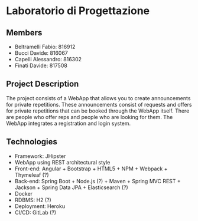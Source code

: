 # Laboratorio di Progettazione

## Members

- Beltramelli Fabio: 816912
- Bucci Davide: 816067
- Capelli Alessandro: 816302
- Finati Davide: 817508

## Project Description

The project consists of a WebApp that allows you to create announcements for private repetitions. These announcements consist of requests and offers for private repetitions that can be booked through the WebApp itself. There are people who offer reps and people who are looking for them. The WebApp integrates a registration and login system.

## Technologies

- Framework: JHipster
- WebApp using REST architectural style 
- Front-end: Angular + Bootstrap + HTML5 + NPM + Webpack + Thymeleaf (?)
- Back-end: Spring Boot + Node.js (?) + Maven + Spring MVC REST + Jackson + Spring Data JPA + Elasticsearch (?)
- Docker
- RDBMS: H2 (?)
- Deployment: Heroku
- CI/CD: GitLab (?)
